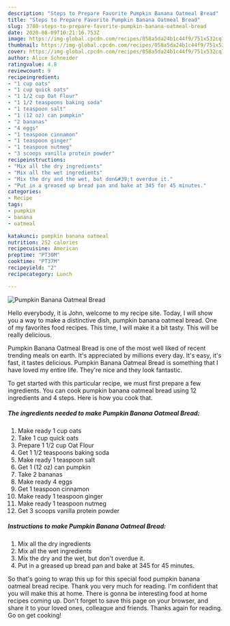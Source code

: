 ```yaml
---
description: "Steps to Prepare Favorite Pumpkin Banana Oatmeal Bread"
title: "Steps to Prepare Favorite Pumpkin Banana Oatmeal Bread"
slug: 3780-steps-to-prepare-favorite-pumpkin-banana-oatmeal-bread
date: 2020-08-09T10:21:16.753Z
image: https://img-global.cpcdn.com/recipes/058a5da24b1c44f9/751x532cq70/pumpkin-banana-oatmeal-bread-recipe-main-photo.jpg
thumbnail: https://img-global.cpcdn.com/recipes/058a5da24b1c44f9/751x532cq70/pumpkin-banana-oatmeal-bread-recipe-main-photo.jpg
cover: https://img-global.cpcdn.com/recipes/058a5da24b1c44f9/751x532cq70/pumpkin-banana-oatmeal-bread-recipe-main-photo.jpg
author: Alice Schneider
ratingvalue: 4.8
reviewcount: 9
recipeingredient:
- "1 cup oats"
- "1 cup quick oats"
- "1 1/2 cup Oat Flour"
- "1 1/2 teaspoons baking soda"
- "1 teaspoon salt"
- "1 (12 oz) can pumpkin"
- "2 bananas"
- "4 eggs"
- "1 teaspoon cinnamon"
- "1 teaspoon ginger"
- "1 teaspoon nutmeg"
- "3 scoops vanilla protein powder"
recipeinstructions:
- "Mix all the dry ingredients"
- "Mix all the wet ingredients"
- "Mix the dry and the wet, but don&#39;t overdue it."
- "Put in a greased up bread pan and bake at 345 for 45 minutes."
categories:
- Recipe
tags:
- pumpkin
- banana
- oatmeal

katakunci: pumpkin banana oatmeal 
nutrition: 252 calories
recipecuisine: American
preptime: "PT30M"
cooktime: "PT37M"
recipeyield: "2"
recipecategory: Lunch

---
```



![Pumpkin Banana Oatmeal Bread](https://img-global.cpcdn.com/recipes/058a5da24b1c44f9/751x532cq70/pumpkin-banana-oatmeal-bread-recipe-main-photo.jpg)

Hello everybody, it is John, welcome to my recipe site. Today, I will show you a way to make a distinctive dish, pumpkin banana oatmeal bread. One of my favorites food recipes. This time, I will make it a bit tasty. This will be really delicious.



Pumpkin Banana Oatmeal Bread is one of the most well liked of recent trending meals on earth. It's appreciated by millions every day. It's easy, it's fast, it tastes delicious. Pumpkin Banana Oatmeal Bread is something that I have loved my entire life. They're nice and they look fantastic.


To get started with this particular recipe, we must first prepare a few ingredients. You can cook pumpkin banana oatmeal bread using 12 ingredients and 4 steps. Here is how you cook that.

<!--inarticleads1-->

##### The ingredients needed to make Pumpkin Banana Oatmeal Bread:

1. Make ready 1 cup oats
1. Take 1 cup quick oats
1. Prepare 1 1/2 cup Oat Flour
1. Get 1 1/2 teaspoons baking soda
1. Make ready 1 teaspoon salt
1. Get 1 (12 oz) can pumpkin
1. Take 2 bananas
1. Make ready 4 eggs
1. Get 1 teaspoon cinnamon
1. Make ready 1 teaspoon ginger
1. Make ready 1 teaspoon nutmeg
1. Get 3 scoops vanilla protein powder




<!--inarticleads2-->

##### Instructions to make Pumpkin Banana Oatmeal Bread:

1. Mix all the dry ingredients
1. Mix all the wet ingredients
1. Mix the dry and the wet, but don&#39;t overdue it.
1. Put in a greased up bread pan and bake at 345 for 45 minutes.




So that's going to wrap this up for this special food pumpkin banana oatmeal bread recipe. Thank you very much for reading. I'm confident that you will make this at home. There is gonna be interesting food at home recipes coming up. Don't forget to save this page on your browser, and share it to your loved ones, colleague and friends. Thanks again for reading. Go on get cooking!
